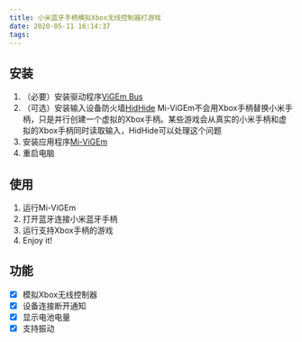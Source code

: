 ```yaml
---
title: 小米蓝牙手柄模拟Xbox无线控制器打游戏
date: 2020-05-11 16:14:37
tags:
---
```


## 安装
 1. （必要）安装驱动程序[ViGEm Bus](https://github.com/nefarius/ViGEmBus)
 2. （可选）安装输入设备防火墙[HidHide](https://github.com/nefarius/HidHide)
Mi-ViGEm不会用Xbox手柄替换小米手柄，只是并行创建一个虚拟的Xbox手柄。某些游戏会从真实的小米手柄和虚拟的Xbox手柄同时读取输入，HidHide可以处理这个问题
 3. 安装应用程序[Mi-ViGEm](https://github.com/grayver/mi-vigem)
 4. 重启电脑
## 使用
 1. 运行Mi-ViGEm
 2. 打开蓝牙连接小米蓝牙手柄
 3. 运行支持Xbox手柄的游戏
 4. Enjoy it!
## 功能
 - [x] 模拟Xbox无线控制器
 - [x] 设备连接断开通知
 - [x] 显示电池电量
 - [x] 支持振动
